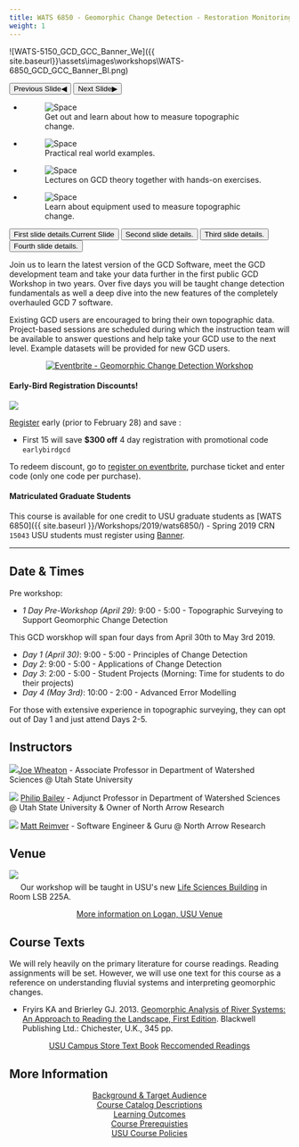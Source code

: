 ```yaml
---
title: WATS 6850 - Geomorphic Change Detection - Restoration Monitoring
weight: 1
---
```


![WATS-5150_GCD_GCC_Banner_We]({{ site.baseurl}}\assets\images\workshops\WATS-6850_GCD_GCC_Banner_Bl.png)

<div class="orbit" role="region" aria-label="GCD Workshop" data-orbit>
  <div class="orbit-wrapper">
    <div class="orbit-controls">
      <button class="orbit-previous"><span class="show-for-sr">Previous Slide</span>&#9664;&#xFE0E;</button>
      <button class="orbit-next"><span class="show-for-sr">Next Slide</span>&#9654;&#xFE0E;</button>
    </div>
    <ul class="orbit-container">
      <li class="is-active orbit-slide">
        <figure class="orbit-figure">
          <img class="orbit-image" src="{{ site.baseurl}}\assets\images\workshops\carousel\01_river.png" alt="Space">
          <figcaption class="orbit-caption">Get out and learn about how to measure topographic change.</figcaption>
        </figure>
      </li>
      <li class="orbit-slide">
        <figure class="orbit-figure">
          <img class="orbit-image" src="{{ site.baseurl}}\assets\images\workshops\carousel\02_teaching.png" alt="Space">
          <figcaption class="orbit-caption">Practical real world examples.</figcaption>
        </figure>
      </li>
      <li class="orbit-slide">
        <figure class="orbit-figure">
          <img class="orbit-image" src="{{ site.baseurl}}\assets\images\workshops\carousel\03_classroom.png" alt="Space">
          <figcaption class="orbit-caption">Lectures on GCD theory together with hands-on exercises.</figcaption>
        </figure>
      </li>
      <li class="orbit-slide">
        <figure class="orbit-figure">
          <img class="orbit-image" src="{{ site.baseurl}}\assets\images\workshops\carousel\04_totalstation.png" alt="Space">
          <figcaption class="orbit-caption">Learn about equipment used to measure topographic change.</figcaption>
        </figure>
      </li>
    </ul>
  </div>
  <nav class="orbit-bullets">
    <button class="is-active" data-slide="0"><span class="show-for-sr">First slide details.</span><span class="show-for-sr">Current Slide</span></button>
    <button data-slide="1"><span class="show-for-sr">Second slide details.</span></button>
    <button data-slide="2"><span class="show-for-sr">Third slide details.</span></button>
    <button data-slide="3"><span class="show-for-sr">Fourth slide details.</span></button>
  </nav>
</div>

Join us to learn the latest version of the GCD Software, meet the GCD development team and take your data further in the first public GCD Workshop in two years.
Over five days you will be taught change detection fundamentals as well a deep dive into the new features of the completely overhauled GCD 7 software. 

Existing GCD users are encouraged to bring their own topographic data. Project-based sessions are scheduled during which the instruction team will be available to answer questions
and help take your GCD use to the next level. Example datasets will be provided for new GCD users.

<div align="center">
  <a href="https://www.eventbrite.com/e/geomorphic-change-detection-workshop-tickets-55409760084?ref=ebtn" target="_blank"><img src="https://www.eventbrite.com/custombutton?eid=55409760084" alt="Eventbrite - Geomorphic Change Detection Workshop" /></a>
</div>

#### Early-Bird Registration Discounts!
<img class="float-right" src="{{ site.baseurl}}\assets\images\workshops\early-bird-discount-100.png" pad="5px">

[Register](https://www.eventbrite.com/e/geomorphic-change-detection-workshop-tickets-55409760084?aff=gcdwebsite) early (prior to February 28) and save <i class="fa fa-usd" aria-hidden="true"></i>:
- First 15 will save **$300 off** 4 day registration with promotional code `earlybirdgcd`

To redeem discount, go to [register on eventbrite](https://www.eventbrite.com/e/geomorphic-change-detection-workshop-tickets-55409760084?aff=gcdwebsite), purchase ticket and enter code (only one code per purchase).


#### Matriculated Graduate Students
This course is available for one credit to USU graduate students as [WATS 6850]({{ site.baseurl }}/Workshops/2019/wats6850/) - Spring 2019 CRN `15043` USU students must register using [Banner](http://ssb.banner.usu.edu/).

-----
## Date & Times 

Pre workshop:
- *1 Day Pre-Workshop (April 29)*: 9:00 - 5:00 - Topographic Surveying to Support Geomorphic Change Detection

This GCD worskhop will span four days from April 30th to May 3rd 2019.
- *Day 1 (April 30)*: 9:00 - 5:00 - Principles of Change Detection
- *Day 2*: 9:00 - 5:00 - Applications of Change Detection
- *Day 3*: 2:00 - 5:00 - Student Projects (Morning: Time for students to do their projects)
- *Day 4 (May 3rd)*: 10:00 - 2:00 - Advanced Error Modelling 

For those with extensive experience in topographic surveying, they can opt out of Day 1 and just attend Days 2-5. 

## Instructors

<a href="http://www.joewheaton.org"><img class="float-left" src="{{ site.baseurl }}/assets/images/people/Wheaton_round.png"></a>[Joe Wheaton](http://joewheaton.org) - Associate Professor in Department of Watershed Sciences @ Utah State University

<a href="http://northarrowresearch.com/#people"><img class="float-left" src="{{ site.baseurl }}/assets/images/people/Phlip_round.png"></a> [Philip Bailey](http://northarrowresearch.com/#people) - Adjunct Professor in Department of Watershed Sciences @ Utah State University & Owner of North Arrow Research

<a href="http://northarrowresearch.com/#people"><img class="float-left" src="{{ site.baseurl }}/assets/images/people/Matt_round.png"></a> [Matt Reimver](http://northarrowresearch.com/#people) - Software Engineer & Guru @ North Arrow Research

## Venue

<a href="https://www.usu.edu/map/index.cfm?id=695"><img class="float-left" style="padding-bottom:20px" src="https://bloximages.chicago2.vip.townnews.com/hjnews.com/content/tncms/assets/v3/editorial/f/c4/fc40f21f-05be-5b91-9763-6d5e3bd4fa26/58e2e2110efe8.image.jpg?resize=400%2C253"></a> Our workshop will be taught in USU's new [Life Sciences Building](https://www.usu.edu/map/index.cfm?id=695) in Room LSB 225A. 

<div align="center">
	<a class="hollow button" href="{{ site.baseurl }}/Workshops/About/logan-venue"><i class="fa fa-map" aria-hidden="true"></i> More information on Logan, USU Venue</a>
</div>

## Course Texts

We will rely heavily on the primary literature for course readings. Reading assignments will be set. However, we will use one  text for this course as a reference on understanding fluvial systems and interpreting geomorphic changes.  

- Fryirs KA and Brierley GJ. 2013. [Geomorphic Analysis of River Systems: An Approach to Reading the Landscape, First Edition](https://www.amazon.com/Geomorphic-Analysis-River-Systems-Landscape/dp/1405192747/ref=sr_1_fkmr0_1?s=books&ie=UTF8&qid=1480609837&sr=1-1-fkmr0&keywords=The+Beaver+Geomorphic+Analysis+of+River+Systems%3A+An+Approach+to+Reading+the+Landscape). Blackwell Publishing Ltd.: Chichester, U.K., 345 pp. 

<div align="center">
	<a class="hollow button" href="https://usu.verbacompare.com/comparison?id=615110"><i class="fa fa-book" aria-hidden="true"></i> USU Campus Store Text Book</a>
	<a class="button" href="{{ site.baseurl }}/Workshops/About/text-readings"><i class="fa fa-book" aria-hidden="true"></i> Reccomended Readings</a>
</div>

## More Information

<div class="row small-up-2 medium-up-3 large-up-3" align="center">
  <div class="column column-block">
    <a class="hollow button" href="{{ site.baseurl }}/Workshops/About/background"><i class="fa fa-user-plus" aria-hidden="true"></i> Background & Target Audience </a>
  </div>
  <div class="column column-block">
   <a class="hollow button" href="{{ site.baseurl }}/Workshops/About/how-to-register"><i class="fa fa-list" aria-hidden="true"></i> Course Catalog Descriptions</a>
  </div>
  <div class="column column-block">
   <a class="hollow button" href="{{ site.baseurl }}/Workshops/About/primary-learning-outcomes.html"><i class="fa fa-lightbulb-o" aria-hidden="true"></i> Learning Outcomes </a>
  </div>
  <div class="column column-block">
    <a class="hollow button" href="{{ site.baseurl }}/Workshops/About/wsprerequisites"><i class="fa fa-puzzle-piece" aria-hidden="true"></i> Course Prerequisties</a>
  </div>
  <div class="column column-block">
    <a class="hollow button" href="{{ site.baseurl }}/Workshops/About/usucoursepolices"><i class="fa fa-university" aria-hidden="true"></i> USU Course Policies</a>
  </div>
</div>
